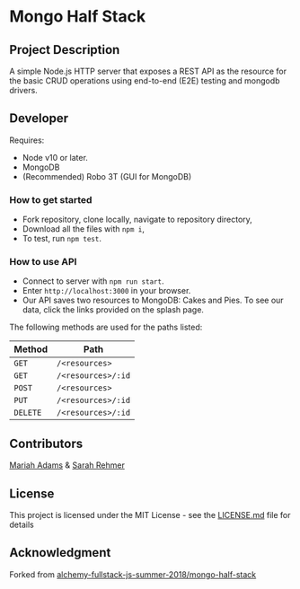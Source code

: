 # Mongo Half Stack

## Project Description
A simple Node.js HTTP server that exposes a REST API as the resource for the basic CRUD operations using end-to-end (E2E) testing and mongodb drivers.

## Developer
Requires:
* Node v10 or later.
* MongoDB
* (Recommended) Robo 3T (GUI for MongoDB)

### How to get started
* Fork repository, clone locally, navigate to repository directory,
* Download all the files with `npm i`,
* To test, run `npm test`. 

### How to use API
* Connect to server with `npm run start`.
* Enter `http://localhost:3000` in your browser.
* Our API saves two resources to MongoDB: Cakes and Pies. To see our data, click the links provided on the splash page.

The following methods are used for the paths listed:

Method | Path
---|---
`GET` |     `/<resources>`
`GET` |     `/<resources>/:id`
`POST` |    `/<resources>`
`PUT` |     `/<resources>/:id`
`DELETE` |  `/<resources>/:id`

## Contributors
[Mariah Adams](https://github.com/MariahAdams) & [Sarah Rehmer](https://github.com/Rehmsy)

## License
This project is licensed under the MIT License - see the [LICENSE.md](LICENSE.md) file for details

## Acknowledgment 
Forked from [alchemy-fullstack-js-summer-2018/mongo-half-stack](https://github.com/alchemy-fullstack-js-summer-2018/mongo-half-stack)